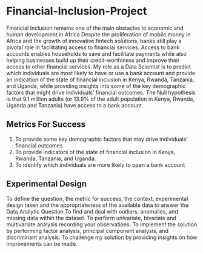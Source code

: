 # Financial-Inclusion-Project
Financial Inclusion remains one of the main obstacles to economic and human development in Africa Despite the proliferation of mobile money in Africa and the growth of innovative fintech solutions, banks still play a pivotal role in facilitating access to financial services. Access to bank accounts enables households to save and facilitate payments while also helping businesses build up their credit-worthiness and improve their access to other financial services. My role as a Data Scientist is to predict which individuals are most likely to have or use a bank account and provide an indication of the state of financial inclusion in Kenya, Rwanda, Tanzania, and Uganda, while providing insights into some of the key demographic factors that might drive individuals’ financial outcomes.  The Null hypothesis is that 9.1 million adults (or 13.9% of the adult population in Kenya, Rwanda, Uganda and Tanzania) have access to a bank account.

## Metrics For Success

1.   To provide some key demographic factors that may drive individuals’ financial outcomes
2.   To provide indicators of the state of financial inclusion in Kenya, Rwanda, Tanzania, and Uganda.
3. To identify which individuals are more likely to open a bank account

## Experimental Design
To define the question, the metric for success, the context, experimental design taken and the appropriateness of the available data to answer the Data Analytic Question
To find and deal with outliers, anomalies, and missing data within the dataset.
To perform univariate, bivariate and multivariate analysis recording your observations.
To implement the solution by performing factor analysis, principal component analysis, and discriminant analysis.
To challenge my solution by providing insights on how improvements can be made.
